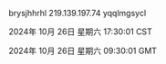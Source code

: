 brysjhhrhl 219.139.197.74 yqqlmgsycl

2024年 10月 26日 星期六 17:30:01 CST

2024年 10月 26日 星期六 09:30:01 GMT
